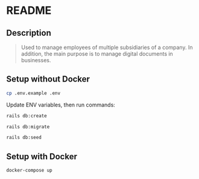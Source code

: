 # README

## Description
> Used to manage employees of multiple subsidiaries of a company. In addition, the main purpose is to manage digital documents in businesses.

## Setup without Docker

```bash
cp .env.example .env
```

Update ENV variables, then run commands:

```bash
rails db:create
```

```bash
rails db:migrate
```

```bash
rails db:seed
```

## Setup with Docker
```
docker-compose up
```
